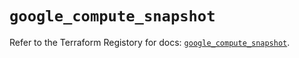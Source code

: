 # `google_compute_snapshot`

Refer to the Terraform Registory for docs: [`google_compute_snapshot`](https://registry.terraform.io/providers/hashicorp/google/4.64.0/docs/resources/compute_snapshot).
